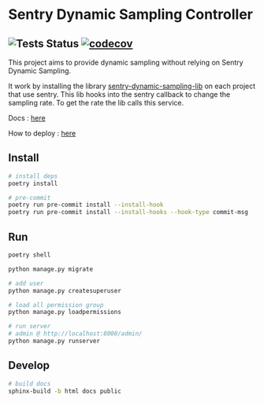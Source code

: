 # Sentry Dynamic Sampling Controller

![Tests Status](https://github.com/SpikeeLabs/sentry-dynamic-sampling-controller/actions/workflows/.github/workflows/tests.yml/badge.svg)
[![codecov](https://codecov.io/gh/SpikeeLabs/sentry-dynamic-sampling-controller/branch/main/graph/badge.svg?token=JS0XEL56JT)](https://codecov.io/gh/SpikeeLabs/sentry-dynamic-sampling-controller)
---

This project aims to provide dynamic sampling without relying on Sentry Dynamic Sampling.


It work by installing the library [sentry-dynamic-sampling-lib](https://github.com/SpikeeLabs/sentry-dynamic-sampling-lib) on each project that use sentry. This lib hooks into the sentry callback to change the sampling rate. To get the rate the lib calls this service.

Docs : [here](https://spikeelabs.github.io/sentry-dynamic-sampling-controller/)

How to deploy : [here](https://spikeelabs.github.io/sentry-dynamic-sampling-controller/how_to_deploy.html)


## Install
```bash
# install deps
poetry install

# pre-commit
poetry run pre-commit install --install-hook
poetry run pre-commit install --install-hooks --hook-type commit-msg
```


## Run
```bash
poetry shell

python manage.py migrate

# add user
python manage.py createsuperuser

# load all permission group
python manage.py loadpermissions

# run server
# admin @ http://localhost:8000/admin/
python manage.py runserver

```


## Develop
```bash
# build docs
sphinx-build -b html docs public
```
